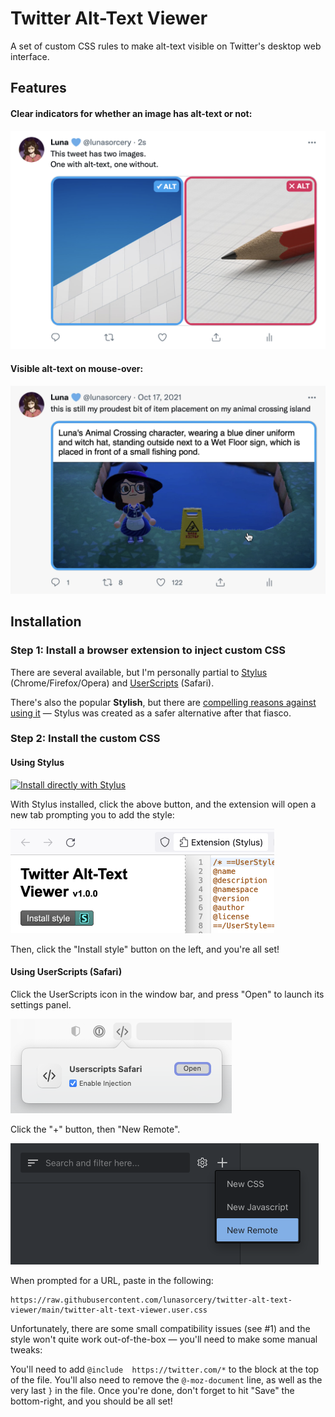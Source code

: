 # Twitter Alt-Text Viewer

A set of custom CSS rules to make alt-text visible on Twitter's desktop web interface.

## Features

#### Clear indicators for whether an image has alt-text or not:

<img src="docs/screenshot-icons.png" width="598px" alt="Screenshot showing a tweet with two images. One has a blue border and a blue icon in the corner saying '✓ ALT', the other has a red border and a red icon in the corner saying '✕ ALT'." />

#### Visible alt-text on mouse-over:
<img src="docs/screenshot-overlay.png" width="598px" alt="Screenshot showing a tweet with one image. The mouse cursor is hovering over the image, and the alt-text for the image is displayed in an overlay." />

## Installation

### Step 1: Install a browser extension to inject custom CSS

There are several available, but I'm personally partial to [Stylus](https://github.com/openstyles/stylus) (Chrome/Firefox/Opera) and [UserScripts](https://apps.apple.com/us/app/userscripts/id1463298887) (Safari).

There's also the popular **Stylish**, but there are [compelling reasons against using it](https://robertheaton.com/2018/08/16/stylish-is-back-and-you-still-shouldnt-use-it/) — Stylus was created as a safer alternative after that fiasco.

### Step 2: Install the custom CSS

#### Using Stylus

[![Install directly with Stylus](https://img.shields.io/badge/Install%20directly%20with-Stylus-00adad.svg)](https://raw.githubusercontent.com/lunasorcery/twitter-alt-text-viewer/main/twitter-alt-text-viewer.user.css)

With Stylus installed, click the above button, and the extension will open a new tab prompting you to add the style:

<img src="docs/stylus-add.png" width="422px" alt="Screenshot showing Stylus's UI for adding a new style" />

Then, click the "Install style" button on the left, and you're all set!

#### Using UserScripts (Safari)

Click the UserScripts icon in the window bar, and press "Open" to launch its settings panel.

<img src="docs/userscripts-safari-open.png" width="354px" alt="Screenshot showing how to open UserScripts's settings panel">

Click the "+" button, then "New Remote".

<img src="docs/userscripts-safari-add.png" width="493px" alt="Screenshot showing how to add a new style in UserScripts">

When prompted for a URL, paste in the following:

```
https://raw.githubusercontent.com/lunasorcery/twitter-alt-text-viewer/main/twitter-alt-text-viewer.user.css
```

Unfortunately, there are some small compatibility issues (see #1) and the style won't quite work out-of-the-box — you'll need to make some manual tweaks:

You'll need to add `@include  https://twitter.com/*` to the block at the top of the file. You'll also need to remove the `@-moz-document` line, as well as the very last `}` in the file. Once you're done, don't forget to hit "Save" the bottom-right, and you should be all set!
